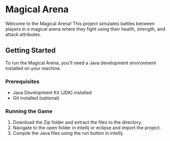 # Magical Arena

Welcome to the Magical Arena! This project simulates battles between players in a magical arena where they fight using their health, strength, and attack attributes.

## Getting Started

To run the Magical Arena, you'll need a Java development environment installed on your machine.

### Prerequisites

- Java Development Kit (JDK) installed
- Git installed (optional)

### Running the Game

1. Download the Zip folder and extract the files to the directory.
2. Navigate to the open folder in intellij or eclipse and import the project.
3. Compile the Java files using the run button in intellij.
